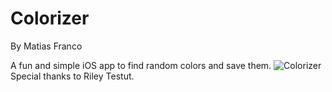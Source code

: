 # Colorizer
By Matias Franco

A fun and simple iOS app to find random colors and save them.
![Colorizer](https://cloud.githubusercontent.com/assets/6415004/10691428/e56e257a-793d-11e5-8b58-1471a3c5909c.PNG)
Special thanks to Riley Testut.
